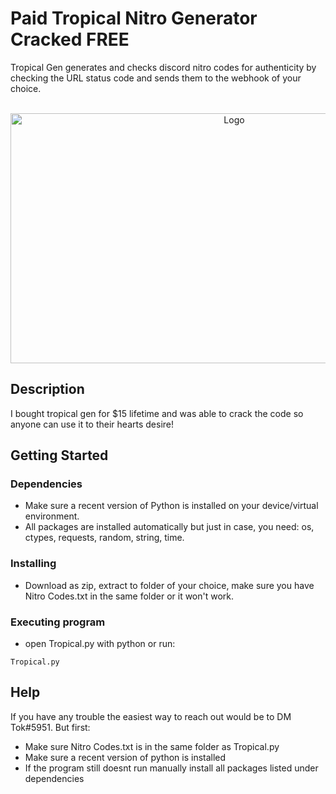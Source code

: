 # Paid Tropical Nitro Generator Cracked FREE

Tropical Gen generates and checks discord nitro codes for authenticity by checking the URL status code and sends them to the webhook of your choice.

<br />
<div align="center">
  <a href="https://repository-images.githubusercontent.com/387538713/f60778fd-cfc4-4817-bdf5-5a6bbfb993ba">
    <img src="images/Tropical.png" alt="Logo" width="700" height="400">
  </a>
 </div>
 
## Description

I bought tropical gen for $15 lifetime and was able to crack the code so anyone can use it to their hearts desire!

## Getting Started

### Dependencies

* Make sure a recent version of Python is installed on your device/virtual environment.
* All packages are installed automatically but just in case, you need: os, ctypes, requests, random, string, time.

### Installing

* Download as zip, extract to folder of your choice, make sure you have Nitro Codes.txt in the same folder or it won't work.

### Executing program

* open Tropical.py with python or run:
```
Tropical.py
```

## Help

If you have any trouble the easiest way to reach out would be to DM Tok#5951. But first:
* Make sure Nitro Codes.txt is in the same folder as Tropical.py
* Make sure a recent version of python is installed
* If the program still doesnt run manually install all packages listed under dependencies
